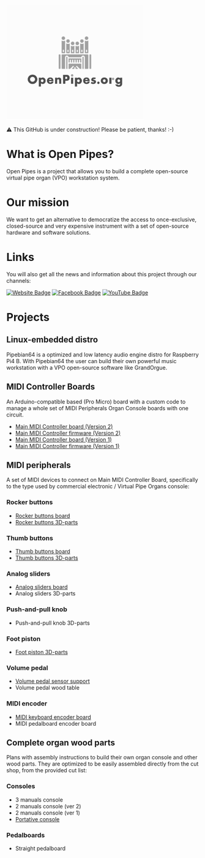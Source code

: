 ![alt text](https://github.com/Openpipes-org/.github/blob/main/images/openpipes_logo.png)

⚠️ This GitHub is under construction! Please be patient, thanks! :-)

# What is Open Pipes?

Open Pipes is a project that allows you to build a complete open-source virtual pipe organ (VPO) workstation system.

# Our mission

We want to get an alternative to democratize the access to once-exclusive, closed-source and very expensive instrument with a set of open-source hardware and software solutions.

# Links

You will also get all the news and information about this project through our channels:

<a href="https://openpipes.org/" target="_blank">
<img src="https://img.shields.io/badge/Website-73ba25?style=for-the-badge&logo=website&logoColor=black" alt="Website Badge"/></a>
 
 <a href="https://www.facebook.com/groups/openpipes.org/" target="_blank">
 <img src="https://img.shields.io/badge/Facebook-blue?style=for-the-badge&logo=facebook&logoColor=white" alt="Facebook Badge"/></a>
 
 <a href="https://www.youtube.com/user/cernui" target="_blank">
 <img src="https://img.shields.io/badge/YouTube-red?style=for-the-badge&logo=youtube&logoColor=white" alt="YouTube Badge"/></a>

# Projects

## Linux-embedded distro

Pipebian64 is a optimized and low latency audio engine distro for Raspberry Pi4 B. With Pipebian64 the user can build their own powerful music workstation with a VPO open-source software like GrandOrgue.

## MIDI Controller Boards

An Arduino-compatible based (Pro Micro) board with a custom code to manage a whole set of MIDI Peripherals Organ Console boards with one circuit.

* [Main MIDI Controller board (Version 2)](https://github.com/Openpipes-org/Main_MIDI_Controller_PCB_v2)
* [Main MIDI Controller firmware (Version 2)](https://github.com/Openpipes-org/Main_MIDI_Controller_firmware_v2)
* [Main MIDI Controller board (Version 1)](https://github.com/Openpipes-org/Main_MIDI_Controller_PCB)
* [Main MIDI Controller firmware (Version 1)](https://github.com/Openpipes-org/Main_MIDI_Controller_firmware)
  
## MIDI peripherals

A set of MIDI devices to connect on Main MIDI Controller Board, specifically to the type used by commercial electronic / Virtual Pipe Organs console:

### Rocker buttons
* [Rocker buttons board](https://github.com/Openpipes-org/Rocker_buttons_PCB)
* [Rocker buttons 3D-parts](https://github.com/Openpipes-org/Rocker_buttons_3D_parts)

### Thumb buttons
* [Thumb buttons board](https://github.com/Openpipes-org/Thumbs_buttons_PCB)
* [Thumb buttons 3D-parts](https://github.com/Openpipes-org/Thumbs_buttons_3D_parts)

### Analog sliders
* [Analog sliders board](https://github.com/Openpipes-org/Analog_sliders_PCB)
* Analog sliders 3D-parts

### Push-and-pull knob
* Push-and-pull knob 3D-parts

### Foot piston
* [Foot piston 3D-parts](https://github.com/Openpipes-org/Foot_piston_3D_parts)

### Volume pedal
* [Volume pedal sensor support](https://github.com/Openpipes-org/Volume_pedal_sensor_support)
* Volume pedal wood table 

### MIDI encoder
* [MIDI keyboard encoder board](https://github.com/Openpipes-org/MIDI_keyboard_encoder_PCB)
* MIDI pedalboard encoder board

## Complete organ wood parts

Plans with assembly instructions to build their own organ console and other wood parts. They are optimized to be easily assembled directly from the cut shop, from the provided cut list:

### Consoles
* 3 manuals console
* 2 manuals console (ver 2)
* 2 manuals console (ver 1)
* [Portative console](https://github.com/Openpipes-org/portativo)

### Pedalboards
* Straight pedalboard 
